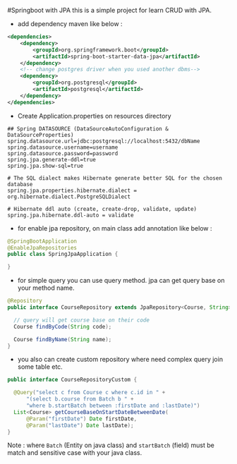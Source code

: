 #Springboot with JPA
this is a simple project for learn CRUD with JPA.

- add dependency maven like below :

```xml
<dependencies>
    <dependency>
        <groupId>org.springframework.boot</groupId>
        <artifactId>spring-boot-starter-data-jpa</artifactId>
    </dependency>
    <!-- change postgres driver when you used another dbms-->
    <dependency>
        <groupId>org.postgresql</groupId>
        <artifactId>postgresql</artifactId>
    </dependency>
</dependencies>
```

- Create Application.properties on resources directory
```properties
## Spring DATASOURCE (DataSourceAutoConfiguration & DataSourceProperties)
spring.datasource.url=jdbc:postgresql://localhost:5432/dbName
spring.datasource.username=username
spring.datasource.password=password
spring.jpa.generate-ddl=true
spring.jpa.show-sql=true

# The SQL dialect makes Hibernate generate better SQL for the chosen database
spring.jpa.properties.hibernate.dialect = org.hibernate.dialect.PostgreSQLDialect

# Hibernate ddl auto (create, create-drop, validate, update)
spring.jpa.hibernate.ddl-auto = validate
```

- for enable jpa repository, on main class add annotation like below : 
```java
@SpringBootApplication
@EnableJpaRepositories
public class SpringJpaApplication {

}
```

- for simple query you can use query method. jpa can get query base on your method name.
```java
@Repository
public interface CourseRepository extends JpaRepository<Course, String>, CourseRepositoryCustom {

  // query will get course base on their code
  Course findByCode(String code);

  Course findByName(String name);
}
```

- you also can create custom repository where need complex query join some table etc.
```java
public interface CourseRepositoryCustom {

  @Query("select c from Course c where c.id in " +
      "(select b.course from Batch b " +
      "where b.startBatch between :firstDate and :lastDate)")
  List<Course> getCourseBaseOnStartDateBetweenDate(
      @Param("firstDate") Date firstDate,
      @Param("lastDate") Date lastDate);
}
```
Note : where `Batch` (Entity on java class) and `startBatch` (field) must be match and sensitive case with your java class.
 
